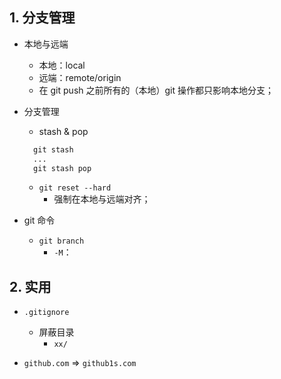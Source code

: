 

## 1. 分支管理

- 本地与远端
    - 本地：local
    - 远端：remote/origin
    - 在 git push 之前所有的（本地）git 操作都只影响本地分支；

- 分支管理
    - stash & pop
    
    ```python
      git stash
      ...
      git stash pop
    ```
    
    - `git reset --hard`
        - 强制在本地与远端对齐；
        
- git 命令
    - `git branch`
        - `-M`：
    
## 2. 实用

- `.gitignore`
    - 屏蔽目录
        - `xx/`

- `github.com` => `github1s.com` 
